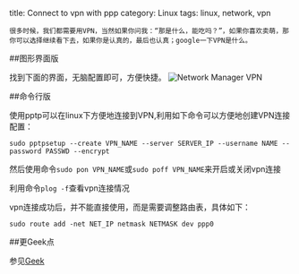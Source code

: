 title: Connect to vpn with ppp
category: Linux
tags: linux, network, vpn


	很多时候，我们都需要用VPN，当然如果你问我：“那是什么，能吃吗？”，如果你喜欢卖萌，那你可以选择继续看下去，如果你是认真的，最后也认真；google一下VPN是什么。

##图形界面版
	
找到下面的界面，无脑配置即可，方便快捷。
	![Network Manager VPN](/assets/images/network-manager-vpn.png)

##命令行版

使用pptp可以在linux下方便地连接到VPN,利用如下命令可以方便地创建VPN连接配置：

	sudo pptpsetup --create VPN_NAME --server SERVER_IP --username NAME --password PASSWD --encrypt

然后使用命令`sudo pon VPN_NAME`或`sudo poff VPN_NAME`来开启或关闭vpn连接

利用命令`plog -f`查看vpn连接情况

vpn连接成功后，并不能直接使用，而是需要调整路由表，具体如下：

	sudo route add -net NET_IP netmask NETMASK dev ppp0

##更Geek点

参见[Geek](http://www.jiangmiao.org/blog/1914.html)

